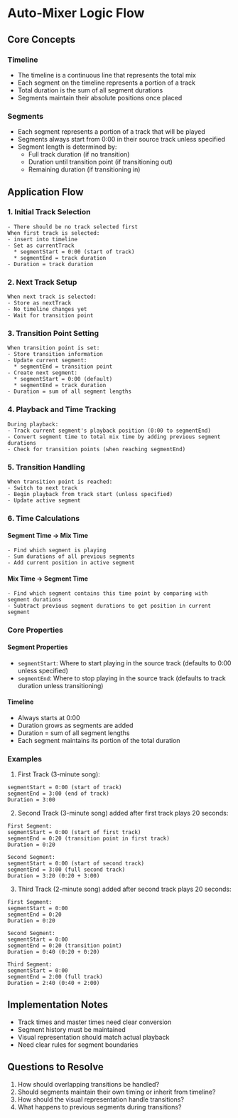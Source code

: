 # Auto-Mixer Logic Flow

## Core Concepts

### Timeline
- The timeline is a continuous line that represents the total mix
- Each segment on the timeline represents a portion of a track
- Total duration is the sum of all segment durations
- Segments maintain their absolute positions once placed

### Segments
- Each segment represents a portion of a track that will be played
- Segments always start from 0:00 in their source track unless specified
- Segment length is determined by:
  * Full track duration (if no transition)
  * Duration until transition point (if transitioning out)
  * Remaining duration (if transitioning in)

## Application Flow

### 1. Initial Track Selection
```
- There should be no track selected first
When first track is selected:
- insert into timeline 
- Set as currentTrack
  * segmentStart = 0:00 (start of track)
  * segmentEnd = track duration
- Duration = track duration
```

### 2. Next Track Setup
```
When next track is selected:
- Store as nextTrack
- No timeline changes yet
- Wait for transition point
```

### 3. Transition Point Setting
```
When transition point is set:
- Store transition information
- Update current segment:
  * segmentEnd = transition point
- Create next segment:
  * segmentStart = 0:00 (default)
  * segmentEnd = track duration
- Duration = sum of all segment lengths
```

### 4. Playback and Time Tracking
```
During playback:
- Track current segment's playback position (0:00 to segmentEnd)
- Convert segment time to total mix time by adding previous segment durations
- Check for transition points (when reaching segmentEnd)
```

### 5. Transition Handling
```
When transition point is reached:
- Switch to next track
- Begin playback from track start (unless specified)
- Update active segment
```

### 6. Time Calculations

#### Segment Time → Mix Time
```
- Find which segment is playing
- Sum durations of all previous segments
- Add current position in active segment
```

#### Mix Time → Segment Time
```
- Find which segment contains this time point by comparing with segment durations
- Subtract previous segment durations to get position in current segment
```

### Core Properties

#### Segment Properties
- `segmentStart`: Where to start playing in the source track (defaults to 0:00 unless specified)
- `segmentEnd`: Where to stop playing in the source track (defaults to track duration unless transitioning)

#### Timeline
- Always starts at 0:00
- Duration grows as segments are added
- Duration = sum of all segment lengths
- Each segment maintains its portion of the total duration

### Examples

1. First Track (3-minute song):
```
segmentStart = 0:00 (start of track)
segmentEnd = 3:00 (end of track)
Duration = 3:00
```

2. Second Track (3-minute song) added after first track plays 20 seconds:
```
First Segment:
segmentStart = 0:00 (start of first track)
segmentEnd = 0:20 (transition point in first track)
Duration = 0:20

Second Segment:
segmentStart = 0:00 (start of second track)
segmentEnd = 3:00 (full second track)
Duration = 3:20 (0:20 + 3:00)
```

3. Third Track (2-minute song) added after second track plays 20 seconds:
```
First Segment:
segmentStart = 0:00
segmentEnd = 0:20
Duration = 0:20

Second Segment:
segmentStart = 0:00
segmentEnd = 0:20 (transition point)
Duration = 0:40 (0:20 + 0:20)

Third Segment:
segmentStart = 0:00
segmentEnd = 2:00 (full track)
Duration = 2:40 (0:40 + 2:00)
```

## Implementation Notes
- Track times and master times need clear conversion
- Segment history must be maintained
- Visual representation should match actual playback
- Need clear rules for segment boundaries

## Questions to Resolve
1. How should overlapping transitions be handled?
2. Should segments maintain their own timing or inherit from timeline?
3. How should the visual representation handle transitions?
4. What happens to previous segments during transitions?

